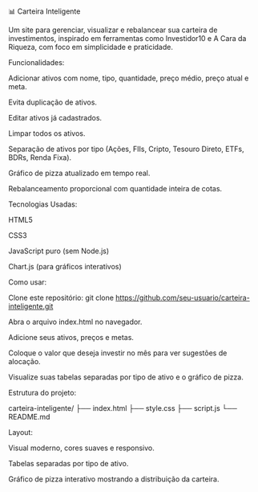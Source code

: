 📊 Carteira Inteligente

Um site para gerenciar, visualizar e rebalancear sua carteira de investimentos, inspirado em ferramentas como Investidor10 e A Cara da Riqueza, com foco em simplicidade e praticidade.

Funcionalidades:

Adicionar ativos com nome, tipo, quantidade, preço médio, preço atual e meta.

Evita duplicação de ativos.

Editar ativos já cadastrados.

Limpar todos os ativos.

Separação de ativos por tipo (Ações, FIIs, Cripto, Tesouro Direto, ETFs, BDRs, Renda Fixa).

Gráfico de pizza atualizado em tempo real.

Rebalanceamento proporcional com quantidade inteira de cotas.

Tecnologias Usadas:

HTML5

CSS3

JavaScript puro (sem Node.js)

Chart.js (para gráficos interativos)

Como usar:

Clone este repositório:
git clone https://github.com/seu-usuario/carteira-inteligente.git

Abra o arquivo index.html no navegador.

Adicione seus ativos, preços e metas.

Coloque o valor que deseja investir no mês para ver sugestões de alocação.

Visualize suas tabelas separadas por tipo de ativo e o gráfico de pizza.

Estrutura do projeto:

carteira-inteligente/
├── index.html
├── style.css
├── script.js
└── README.md

Layout:

Visual moderno, cores suaves e responsivo.

Tabelas separadas por tipo de ativo.

Gráfico de pizza interativo mostrando a distribuição da carteira.